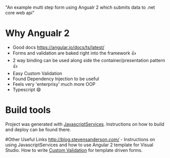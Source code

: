 "An example multi step form using Angualr 2 which submits data to .net core web api" 

# Why Angualr 2

* Good docs https://angular.io/docs/ts/latest/
* Forms and validation are baked right into the framework :thumbsup:
* 2 way binding can be used along side the container/presentation pattern :thumbsup:
* Easy Custom Validation
* Found Dependency Injection to be useful
* Feels very 'enterprisy' much more OOP
* Typescript :smile:

# Build tools

Project was generated with [JavascriptServices](https://github.com/aspnet/JavaScriptServices). 
Instructions on how to build and deploy can be found there.

#Other Useful Links
http://blog.stevensanderson.com/ - Instructions on using JavascriptServices and how to use Angular 2 template for Visual Studio.
How to write [Custom Validation](https://scotch.io/tutorials/how-to-implement-a-custom-validator-directive-confirm-password-in-angular-2) for template driven forms. 



